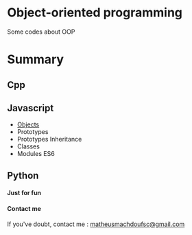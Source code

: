 # Object-oriented programming


Some codes about OOP



# Summary


## Cpp

## Javascript

* [Objects](https://github.com/matheusfrancisco/some-codes-to-help-me/OOP/Javascript/Objects)
* Prototypes
* Prototypes Inheritance
* Classes
* Modules ES6

## Python








#### Just for fun


#### Contact me

If you've doubt, contact me : matheusmachdoufsc@gmail.com
